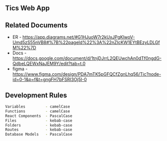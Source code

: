 ## Tics Web App



## Related Documents 
- ER - https://app.diagrams.net/#G1HJuoW7r2kUxJPgKlwoV-Umd5zS55nVB8#%7B%22pageId%22%3A%22nZIcKW1EYtBEzyLDLGfM%22%7D  
- Docs - https://docs.google.com/document/d/1tnjDJrrL2QEUwchAn0dTf0ngdG-QdbeLQEWxNaJEM9Y/edit?tab=t.0  
- figma -   https://www.figma.com/design/PDA7mTK5pGFQCfZgnLhq56/Tic?node-id=0-1&p=f&t=gngFH7bFSRI3Oj5I-0   

## Development Rules 

``` bash
Variables         - camelCase   
Functions         - camelCase  
React Components  - PascalCase  
Files             - kebab-case  
Folders           - kebab-case  
Routes            - kebab-case  
Database Models   - PascalCase

```

